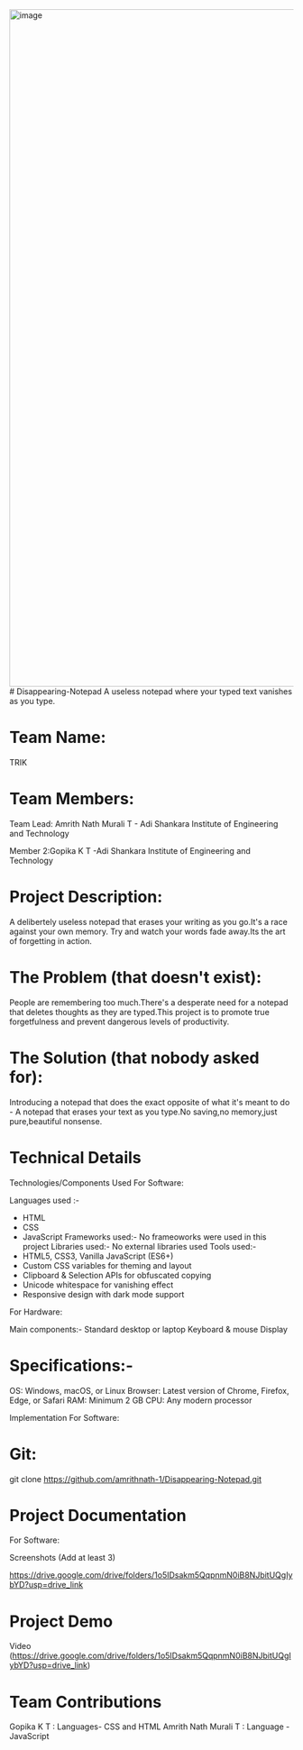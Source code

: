 <img width="3188" height="1202" alt="image" src="https://github.com/user-attachments/assets/a9ebcac1-d87c-4fab-98b4-33a5bdd48e87" />
# Disappearing-Notepad
A useless notepad where your typed text vanishes as you type.

# Team Name: 
TRIK

# Team Members:
Team Lead: Amrith Nath Murali T - Adi Shankara Institute of Engineering and Technology

Member 2:Gopika K T -Adi Shankara Institute of Engineering and Technology

# Project Description:
A delibertely useless notepad that erases your writing as you go.It's a race against your own memory.
Try and watch your words fade away.Its the art of forgetting in action.

# The Problem (that doesn't exist):
People are remembering too much.There's a desperate need for a notepad that deletes thoughts as they are typed.This project is to promote true forgetfulness and prevent dangerous levels of productivity.

# The Solution (that nobody asked for):
Introducing a notepad that does the exact opposite of what it's meant to do - A notepad that erases your text as you type.No saving,no memory,just pure,beautiful nonsense.

# Technical Details
Technologies/Components Used
For Software:

Languages used :-
  - HTML
  - CSS
  - JavaScript
Frameworks used:-
    No frameoworks were used in this project
Libraries used:-
    No external libraries used
Tools used:-
   - HTML5, CSS3, Vanilla JavaScript (ES6+)
   -  Custom CSS variables for theming and layout
   - Clipboard & Selection APIs for obfuscated copying
   - Unicode whitespace for vanishing effect
   - Responsive design with dark mode support
  
For Hardware:

Main components:-
   Standard desktop or laptop
   Keyboard & mouse
   Display
   
# Specifications:-
OS: Windows, macOS, or Linux
Browser: Latest version of Chrome, Firefox, Edge, or Safari
RAM: Minimum 2 GB
CPU: Any modern processor 

Implementation
For Software:

# Git:
git clone https://github.com/amrithnath-1/Disappearing-Notepad.git



# Project Documentation
For Software:

Screenshots (Add at least 3)

https://drive.google.com/drive/folders/1o5IDsakm5QqpnmN0iB8NJbitUQgIybYD?usp=drive_link




# Project Demo
Video
(https://drive.google.com/drive/folders/1o5IDsakm5QqpnmN0iB8NJbitUQgIybYD?usp=drive_link)


# Team Contributions
Gopika K T : Languages- CSS and HTML
Amrith Nath Murali T : Language - JavaScript
